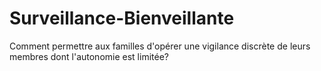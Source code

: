 # Surveillance-Bienveillante
Comment permettre aux familles d'opérer une vigilance discrète de leurs membres dont l'autonomie est limitée?
